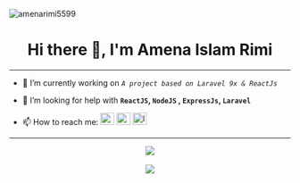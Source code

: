 <link rel="stylesheet" href="https://cdn.jsdelivr.net/gh/devicons/devicon@v2.11.0/devicon.min.css">

<p> <img src="https://komarev.com/ghpvc/?username=amenarimi5599&show_icons=true&theme=gotham" alt="amenarimi5599" /> </p>

<h1 align="center">Hi there 👋, I'm Amena Islam Rimi</h1>
<hr>

- 🔭 I’m currently working on *`A project based on Laravel 9x & ReactJs`*

- 🤔 I’m looking for help with **`ReactJS`, `NodeJS` , `ExpressJs`, `Laravel`**

- 📫 How to reach me:  <a href="mailto:amenarimi5@gmail.com"><img src="https://upload.wikimedia.org/wikipedia/commons/7/7e/Gmail_icon_%282020%29.svg" alt="gmail" width="25" height="22"></a> <a href="https://www.facebook.com/amena.islam.50999"><img src="https://cdn.worldvectorlogo.com/logos/facebook-3.svg" alt="facebook" width="25" height="22"></a> <a href="https://www.linkedin.com/in/amena-rimi-ar5599/"><img src="https://cdn.worldvectorlogo.com/logos/linkedin-icon-2.svg" alt="linkedin" width="25" height="22"></a> 

<hr>

<div align="center">
<a href="https://github.com/amenarimi5599">
    <img align="center" src="https://github-readme-stats.vercel.app/api/top-langs/?username=amenarimi5599&layout=compact&theme=city_lights" />
</a>
</div>

<br>

<div align="center">
    <img align="center" src="https://github-readme-stats.vercel.app/api?username=amenarimi5599&layout=compact&show_icons=true&theme=city_lights" />
</div>
